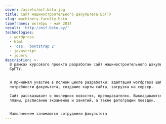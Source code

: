 ```yaml
---
cover: /assets/msf.bstu.jpg
title: Сайт машиностроительного факультета БрГТУ
slug: machinery-faculty-bstu
timeframes: октябрь - май 2014
result: 'http://msf.bstu.by/'
technologies:
  - wordpress
  - html
  - 'css,  bootstrap 2'
  - javascript
  - jquery
description: >-
  В рамках курсового проекта разработан сайт машиностроительного факультета
  БрГТУ.


  Я принимал участие в полном цикле разработки: адаптация wordpress шаблона под
  потребности факультета, создание карты сайта, загрузка на сервер.

  Сайт рассказывает о последних новостях, преподавателях. Выкладываются учебные
  планы, расписание экзаменов и занятий, а также фотографии поездок.


  Наполнением занимаются сотрудники факультета
---
```


